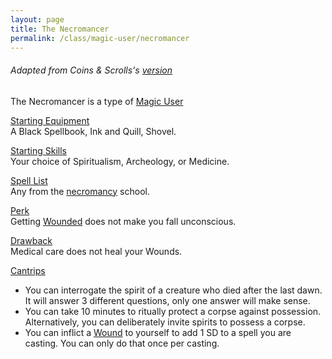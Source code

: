 ```yaml
---
layout: page
title: The Necromancer
permalink: /class/magic-user/necromancer
---
```


###### Adapted from Coins & Scrolls's [version](https://coinsandscrolls.blogspot.com/2017/11/osr-necromancers.html)

The Necromancer is a type of [Magic User](/class/magic-user)

<ins>Starting Equipment</ins><br>
A Black Spellbook, Ink and Quill, Shovel.

<ins>Starting Skills</ins><br>
Your choice of Spiritualism, Archeology, or Medicine.

<ins>Spell List</ins><br>
Any from the [necromancy](/spells#necromancy) school.

<ins>Perk</ins><br>
Getting [Wounded](/2020/11/09/base-rules/#dying--healing) does not make you fall unconscious.

<ins>Drawback</ins><br>
Medical care does not heal your Wounds.

<ins>Cantrips</ins>
- You can interrogate the spirit of a creature who died after the last dawn. It will answer 3 different questions, only one answer will make sense.
- You can take 10 minutes to ritually protect a corpse against possession. Alternatively, you can deliberately invite spirits to possess a corpse.
- You can inflict a [Wound](/2020/11/09/base-rules/#dying--healing) to yourself to add 1 SD to a spell you are casting. You can only do that once per casting.
